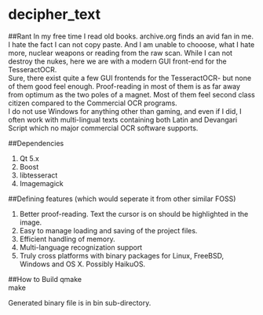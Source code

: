 # decipher_text
##Rant
In my free time I read old books. archive.org finds an avid fan in me. I hate the fact I can not copy paste. And I am unable to chooose, what I hate more, nuclear weapons or reading from the raw scan. While I can not destroy the nukes, here we are with a modern GUI front-end for the TesseractOCR.  
Sure, there exist quite a few GUI frontends for the TesseractOCR- but none of them good feel enough. Proof-reading in most of them is as far away from optimum as the two poles of a magnet. Most of them feel second class citizen compared to the Commercial OCR programs.  
I do not use Windows for anything other than gaming, and even if I did, I often work with multi-lingual texts containing both Latin and Devangari Script which no major commercial OCR software supports.  

##Dependencies
1. Qt 5.x  
2. Boost  
3. libtesseract  
4. Imagemagick  

##Defining features (which would seperate it from other similar FOSS)
1. Better proof-reading. Text the cursor is on should be highlighted in the image.  
2. Easy to manage loading and saving of the project files.  
3. Efficient handling of memory.  
4. Multi-language recognization support  
5. Truly cross platforms with binary packages for Linux, FreeBSD, Windows and OS X. Possibly HaikuOS.  

##How to Build
qmake  
make  

Generated binary file is in bin sub-directory.
